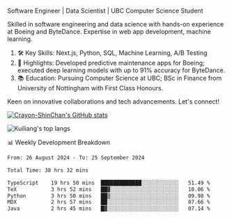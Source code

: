Software Engineer | Data Scientist | UBC Computer Science Student

Skilled in software engineering and data science with hands-on experience at Boeing and ByteDance. Expertise in web app development, machine learning.

1. 🛠 Key Skills: Next.js, Python, SQL, Machine Learning, A/B Testing
2. 💼 Highlights: Developed predictive maintenance apps for Boeing; executed deep learning models with up to 91% accuracy for ByteDance.
3. 📚 Education: Pursuing Computer Science at UBC; BSc in Finance from University of Nottingham with First Class Honours.

Keen on innovative collaborations and tech advancements. Let's connect!

[![Crayon-ShinChan's GitHub stats](https://github-readme-stats.vercel.app/api?username=mengxi-ream)](https://github.com/anuraghazra/github-readme-stats)

![Kuiliang's top langs](https://github-readme-stats.vercel.app/api/top-langs?username=mengxi-ream&&hide=tex,jupyter%20notebook,mdx,scss)

📊 Weekly Development Breakdown

<!--START_SECTION:waka-->

```txt
From: 26 August 2024 - To: 25 September 2024

Total Time: 38 hrs 32 mins

TypeScript    19 hrs 50 mins  █████████████░░░░░░░░░░░░   51.49 %
TeX           3 hrs 52 mins   ██▓░░░░░░░░░░░░░░░░░░░░░░   10.06 %
Python        3 hrs 50 mins   ██▒░░░░░░░░░░░░░░░░░░░░░░   09.98 %
MDX           2 hrs 57 mins   ██░░░░░░░░░░░░░░░░░░░░░░░   07.66 %
Java          2 hrs 45 mins   █▓░░░░░░░░░░░░░░░░░░░░░░░   07.14 %
```

<!--END_SECTION:waka-->
